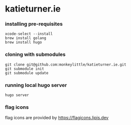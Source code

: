 # katieturner.ie

### installing pre-requisites
```
xcode-select --install
brew install golang
brew install hugo
```

### cloning with submodules
```
git clone git@github.com:monkeylittle/katieturner.ie.git
git submodule init
git submodule update
```

### running local hugo server
```
hugo server
```

### flag icons
flag icons are provided by https://flagicons.lipis.dev
